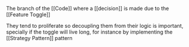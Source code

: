 The branch of the [[Code]] where a [[decision]] is made due to the [[Feature Toggle]]

They tend to proliferate so decoupling them from their logic is important, specially if the toggle will live long, for instance by implementing the [[Strategy Pattern]] pattern